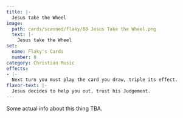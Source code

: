 ```yaml
---
title: |-
  Jesus take the Wheel
image: 
  path: cards/scanned/flaky/08 Jesus Take the Wheel.png
  text: |-
    Jesus take the Wheel
set:
  name: Flaky's Cards
  number: 8
category: Christian Music
effects: 
- |-
  Next turn you must play the card you draw, triple its effect.
flavor-text: |-
  Jesus decides to help you out, trust his Judgement.
---
```

Some actual info about this thing TBA.
